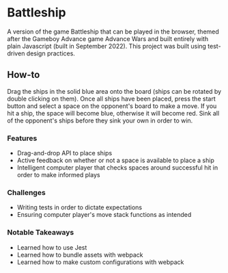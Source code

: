# Battleship

A version of the game Battleship that can be played in the browser, themed after the Gameboy Advance game Advance Wars and built entirely with plain Javascript (built in September 2022).
This project was built using test-driven design practices.


## How-to

Drag the ships in the solid blue area onto the board (ships can be rotated by double clicking on them). Once all ships have been placed, press the start 
button and select a space on the opponent's board to make a move. If you hit a ship, the space will become blue, otherwise it will become red. Sink all of the 
opponent's ships before they sink your own in order to win.

### Features

* Drag-and-drop API to place ships
* Active feedback on whether or not a space is available to place a ship
* Intelligent computer player that checks spaces around successful hit in order to make informed plays

### Challenges

* Writing tests in order to dictate expectations
* Ensuring computer player's move stack functions as intended

### Notable Takeaways

* Learned how to use Jest
* Learned how to bundle assets with webpack
* Learned how to make custom configurations with webpack